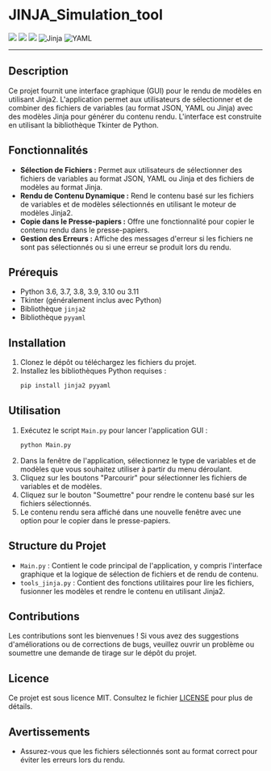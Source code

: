 # JINJA_Simulation_tool


![](https://img.shields.io/badge/PyCharm-000000.svg?&style=for-the-badge&logo=PyCharm&logoColor=white) ![](https://camo.githubusercontent.com/050fc4e602f25dd4fc337b873fbc62b7d393673a9f4b1e7529a9a61ea35485a5/68747470733a2f2f696d672e736869656c64732e696f2f62616467652f507974686f6e2d4646443433423f7374796c653d666f722d7468652d6261646765266c6f676f3d707974686f6e266c6f676f436f6c6f723d626c7565) ![](https://img.shields.io/badge/Python-3.11-<>.svg) ![Jinja](https://img.shields.io/badge/jinja-white.svg?style=for-the-badge&logo=jinja&logoColor=black) ![YAML](https://img.shields.io/badge/yaml-%23ffffff.svg?style=for-the-badge&logo=yaml&logoColor=151515)

---


## Description
Ce projet fournit une interface graphique (GUI) pour le rendu de modèles en utilisant Jinja2. L'application permet aux utilisateurs de sélectionner et de combiner des fichiers de variables (au format JSON, YAML ou Jinja) avec des modèles Jinja pour générer du contenu rendu. L'interface est construite en utilisant la bibliothèque Tkinter de Python.

## Fonctionnalités
- **Sélection de Fichiers :** Permet aux utilisateurs de sélectionner des fichiers de variables au format JSON, YAML ou Jinja et des fichiers de modèles au format Jinja.
- **Rendu de Contenu Dynamique :** Rend le contenu basé sur les fichiers de variables et de modèles sélectionnés en utilisant le moteur de modèles Jinja2.
- **Copie dans le Presse-papiers :** Offre une fonctionnalité pour copier le contenu rendu dans le presse-papiers.
- **Gestion des Erreurs :** Affiche des messages d'erreur si les fichiers ne sont pas sélectionnés ou si une erreur se produit lors du rendu.

## Prérequis
- Python 3.6, 3.7, 3.8, 3.9, 3.10 ou 3.11
- Tkinter (généralement inclus avec Python)
- Bibliothèque `jinja2`
- Bibliothèque `pyyaml`

## Installation
1. Clonez le dépôt ou téléchargez les fichiers du projet.
2. Installez les bibliothèques Python requises :
   ```bash
   pip install jinja2 pyyaml
   ```

## Utilisation
1. Exécutez le script `Main.py` pour lancer l'application GUI :
   ```bash
   python Main.py
   ```
2. Dans la fenêtre de l'application, sélectionnez le type de variables et de modèles que vous souhaitez utiliser à partir du menu déroulant.
3. Cliquez sur les boutons "Parcourir" pour sélectionner les fichiers de variables et de modèles.
4. Cliquez sur le bouton "Soumettre" pour rendre le contenu basé sur les fichiers sélectionnés.
5. Le contenu rendu sera affiché dans une nouvelle fenêtre avec une option pour le copier dans le presse-papiers.

## Structure du Projet
- `Main.py` : Contient le code principal de l'application, y compris l'interface graphique et la logique de sélection de fichiers et de rendu de contenu.
- `tools_jinja.py` : Contient des fonctions utilitaires pour lire les fichiers, fusionner les modèles et rendre le contenu en utilisant Jinja2.

## Contributions
Les contributions sont les bienvenues ! Si vous avez des suggestions d'améliorations ou de corrections de bugs, veuillez ouvrir un problème ou soumettre une demande de tirage sur le dépôt du projet.

## Licence
Ce projet est sous licence MIT. Consultez le fichier [LICENSE](LICENSE.txt) pour plus de détails.

## Avertissements
- Assurez-vous que les fichiers sélectionnés sont au format correct pour éviter les erreurs lors du rendu.
